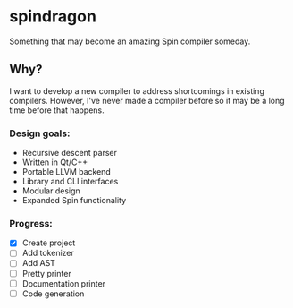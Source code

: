 # spindragon

Something that may become an amazing Spin compiler someday.

## Why?

I want to develop a new compiler to address shortcomings in existing compilers. However, I've never made a compiler before so it may be a long time before that happens.

### Design goals:

- Recursive descent parser
- Written in Qt/C++
- Portable LLVM backend
- Library and CLI interfaces
- Modular design
- Expanded Spin functionality

### Progress:

- [x] Create project
- [ ] Add tokenizer
- [ ] Add AST
- [ ] Pretty printer
- [ ] Documentation printer
- [ ] Code generation
